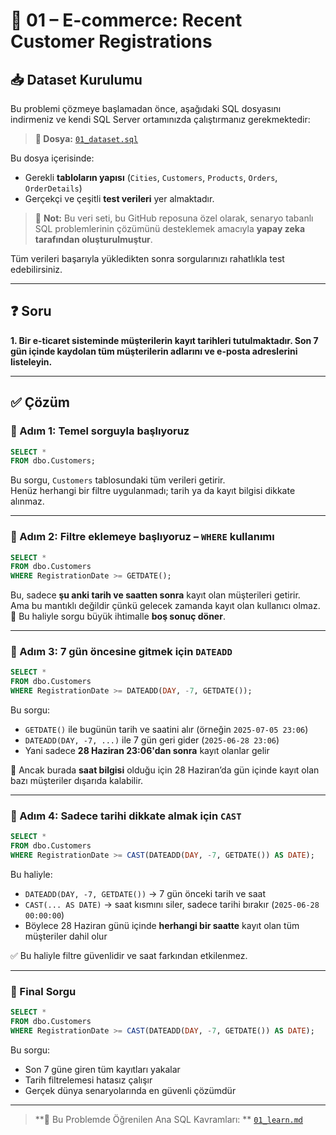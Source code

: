 # 🛒 01 – E-commerce: Recent Customer Registrations

## 📥 Dataset Kurulumu

Bu problemi çözmeye başlamadan önce, aşağıdaki SQL dosyasını indirmeniz ve kendi SQL Server ortamınızda çalıştırmanız gerekmektedir:

> **🎯 Dosya:** [`01_dataset.sql`](./01_dataset.sql)

Bu dosya içerisinde:
- Gerekli **tabloların yapısı** (`Cities`, `Customers`, `Products`, `Orders`, `OrderDetails`)
- Gerçekçi ve çeşitli **test verileri**
yer almaktadır.

> 🧠 **Not:** Bu veri seti, bu GitHub reposuna özel olarak, senaryo tabanlı SQL problemlerinin çözümünü desteklemek amacıyla **yapay zeka tarafından oluşturulmuştur**.

Tüm verileri başarıyla yükledikten sonra sorgularınızı rahatlıkla test edebilirsiniz.

---

## ❓ Soru

**1. Bir e-ticaret sisteminde müşterilerin kayıt tarihleri tutulmaktadır. Son 7 gün içinde kaydolan tüm müşterilerin adlarını ve e-posta adreslerini listeleyin.**

---

## ✅ Çözüm

### 🧩 Adım 1: Temel sorguyla başlıyoruz

```sql
SELECT * 
FROM dbo.Customers;
```

Bu sorgu, `Customers` tablosundaki tüm verileri getirir.  
Henüz herhangi bir filtre uygulanmadı; tarih ya da kayıt bilgisi dikkate alınmaz.

---

### 🧩 Adım 2: Filtre eklemeye başlıyoruz – `WHERE` kullanımı

```sql
SELECT * 
FROM dbo.Customers
WHERE RegistrationDate >= GETDATE();
```

Bu, sadece **şu anki tarih ve saatten sonra** kayıt olan müşterileri getirir.  
Ama bu mantıklı değildir çünkü gelecek zamanda kayıt olan kullanıcı olmaz.  
🔴 Bu haliyle sorgu büyük ihtimalle **boş sonuç döner**.

---

### 🧩 Adım 3: 7 gün öncesine gitmek için `DATEADD`

```sql
SELECT * 
FROM dbo.Customers
WHERE RegistrationDate >= DATEADD(DAY, -7, GETDATE());
```

Bu sorgu:
- `GETDATE()` ile bugünün tarih ve saatini alır (örneğin `2025-07-05 23:06`)
- `DATEADD(DAY, -7, ...)` ile 7 gün geri gider (`2025-06-28 23:06`)
- Yani sadece **28 Haziran 23:06'dan sonra** kayıt olanlar gelir

📌 Ancak burada **saat bilgisi** olduğu için 28 Haziran’da gün içinde kayıt olan bazı müşteriler dışarıda kalabilir.

---

### 🧩 Adım 4: Sadece tarihi dikkate almak için `CAST`

```sql
SELECT * 
FROM dbo.Customers
WHERE RegistrationDate >= CAST(DATEADD(DAY, -7, GETDATE()) AS DATE);
```

Bu haliyle:
- `DATEADD(DAY, -7, GETDATE())` → 7 gün önceki tarih ve saat
- `CAST(... AS DATE)` → saat kısmını siler, sadece tarihi bırakır (`2025-06-28 00:00:00`)
- Böylece 28 Haziran günü içinde **herhangi bir saatte** kayıt olan tüm müşteriler dahil olur

✅ Bu haliyle filtre güvenlidir ve saat farkından etkilenmez.

---

### 🧩 Final Sorgu

```sql
SELECT * 
FROM dbo.Customers
WHERE RegistrationDate >= CAST(DATEADD(DAY, -7, GETDATE()) AS DATE);
```

Bu sorgu:
- Son 7 güne giren tüm kayıtları yakalar
- Tarih filtrelemesi hatasız çalışır
- Gerçek dünya senaryolarında en güvenli çözümdür

---

> **🎯 Bu Problemde Öğrenilen Ana SQL Kavramları: ** [`01_learn.md`](./01_learn.md)
